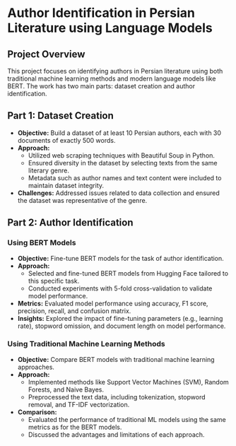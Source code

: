 # Author Identification in Persian Literature using Language Models

## Project Overview

This project focuses on identifying authors in Persian literature using both traditional machine learning methods and modern language models like BERT. The work has two main parts: dataset creation and author identification.

## Part 1: Dataset Creation

- **Objective:** Build a dataset of at least 10 Persian authors, each with 30 documents of exactly 500 words.
- **Approach:** 
  - Utilized web scraping techniques with Beautiful Soup in Python.
  - Ensured diversity in the dataset by selecting texts from the same literary genre.
  - Metadata such as author names and text content were included to maintain dataset integrity.
- **Challenges:** Addressed issues related to data collection and ensured the dataset was representative of the genre.

## Part 2: Author Identification

### Using BERT Models

- **Objective:** Fine-tune BERT models for the task of author identification.
- **Approach:** 
  - Selected and fine-tuned BERT models from Hugging Face tailored to this specific task.
  - Conducted experiments with 5-fold cross-validation to validate model performance.
- **Metrics:** Evaluated model performance using accuracy, F1 score, precision, recall, and confusion matrix.
- **Insights:** Explored the impact of fine-tuning parameters (e.g., learning rate), stopword omission, and document length on model performance.

### Using Traditional Machine Learning Methods

- **Objective:** Compare BERT models with traditional machine learning approaches.
- **Approach:** 
  - Implemented methods like Support Vector Machines (SVM), Random Forests, and Naive Bayes.
  - Preprocessed the text data, including tokenization, stopword removal, and TF-IDF vectorization.
- **Comparison:** 
  - Evaluated the performance of traditional ML models using the same metrics as for the BERT models.
  - Discussed the advantages and limitations of each approach.
